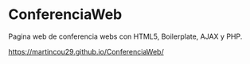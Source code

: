 # ConferenciaWeb
Pagina web de conferencia webs con HTML5, Boilerplate, AJAX y PHP.

https://martincou29.github.io/ConferenciaWeb/

